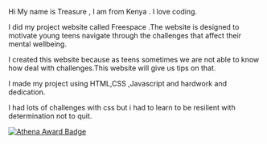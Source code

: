 Hi My name is Treasure , I am from Kenya . I love coding.

 I did my project website called Freespace .The website is  designed to  motivate young teens navigate through the challenges that affect their mental wellbeing.

 I created this website because as teens sometimes we are not able to know how deal with challenges.This website will give us tips on that.

 I made my project using HTML,CSS ,Javascript and hardwork and dedication.

 I had lots of challenges with css but i had to learn to be resilient with determination not to quit. 
 
 [![Athena Award Badge](https://img.shields.io/endpoint?url=https%3A%2F%2Faward.athena.hackclub.com%2Fapi%2Fbadge)](https://award.athena.hackclub.com?utm_source=readme)
